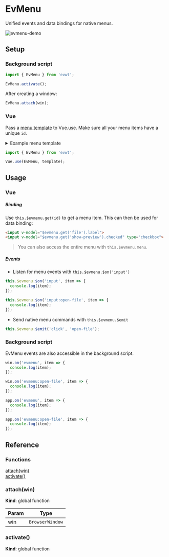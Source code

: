# EvMenu

Unified events and data bindings for native menus.

![evmenu-demo](https://user-images.githubusercontent.com/611996/89112631-2654df00-d42b-11ea-8f7a-eec2c9ab4e83.gif)

## Setup

### Background script

```js
import { EvMenu } from 'evwt';

EvMenu.activate();
```

After creating a window:

```js
EvMenu.attach(win);
```

### Vue

Pass a [menu template](https://www.electronjs.org/docs/api/menu#main-process) to Vue.use. Make sure all your menu items have a unique `id`.

<details>
  <summary>Example menu template</summary>

  ```js
const isMac = process.platform === 'darwin';

const menu = [
  {
    label: 'File',
    id: 'file',
    submenu: [
      {
        id: 'open-file',
        label: 'Open...'
      },
      { role: 'quit' }
    ]
  },
  {
    label: 'View',
    id: 'view',
    submenu: [
      {
        id: 'show-preview',
        label: 'Show Preview',
        type: 'checkbox',
        checked: true
      }
    ]
  }
];

if (isMac) {
  menu.unshift({ role: 'appMenu' });
}

export default menu;
  ```
</details>

```js
import { EvMenu } from 'evwt';

Vue.use(EvMenu, template);
```

## Usage

### Vue

##### Binding

Use `this.$evmenu.get(id)` to get a menu item. This can then be used for data binding:

```html
<input v-model="$evmenu.get('file').label">
<input v-model="$evmenu.get('show-preview').checked" type="checkbox">
```

> You can also access the entire menu with `this.$evmenu.menu`.

##### Events

* Listen for menu events with `this.$evmenu.$on('input')`

```js
this.$evmenu.$on('input', item => {
  console.log(item);
});

this.$evmenu.$on('input:open-file', item => {
  console.log(item);
});
```

* Send native menu commands with `this.$evmenu.$emit`

```js
this.$evmenu.$emit('click', 'open-file');
```

### Background script

EvMenu events are also accessible in the background script.

```js
win.on('evmenu', item => {
  console.log(item);
});

win.on('evmenu:open-file', item => {
  console.log(item);
});
```

```js
app.on('evmenu', item => {
  console.log(item);
});

app.on('evmenu:open-file', item => {
  console.log(item);
});
```

## Reference

### Functions

<dl>
<dt><a href="#attach">attach(win)</a></dt>
<dd></dd>
<dt><a href="#activate">activate()</a></dt>
<dd></dd>
</dl>

<a name="attach"></a>

### attach(win)
**Kind**: global function  

| Param | Type |
| --- | --- |
| win | <code>BrowserWindow</code> | 

<a name="activate"></a>

### activate()
**Kind**: global function  
